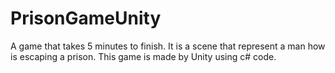 # PrisonGameUnity
A game that takes 5 minutes to finish. It is a scene that represent a man how is escaping a prison. This game is made by Unity using c# code.
